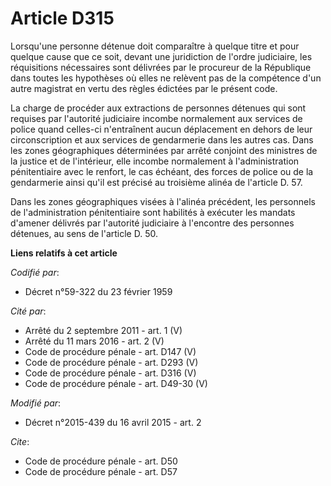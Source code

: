 # Article D315

Lorsqu'une personne détenue doit comparaître à quelque titre et pour quelque cause que ce soit, devant une juridiction de
l'ordre judiciaire, les réquisitions nécessaires sont délivrées par le procureur de la République dans toutes les hypothèses
où elles ne relèvent pas de la compétence d'un autre magistrat en vertu des règles édictées par le présent code. 

La charge de procéder aux extractions de personnes détenues qui sont requises par l'autorité judiciaire incombe normalement
aux services de police quand celles-ci n'entraînent aucun déplacement en dehors de leur circonscription et aux services de
gendarmerie dans les autres cas. Dans les zones géographiques déterminées par arrêté conjoint des ministres de la justice et
de l'intérieur, elle incombe normalement à l'administration pénitentiaire avec le renfort, le cas échéant, des forces de
police ou de la gendarmerie ainsi qu'il est précisé au troisième alinéa de l'article D. 57. 

Dans les zones géographiques visées à l'alinéa précédent, les personnels de l'administration pénitentiaire sont habilités à
exécuter les mandats d'amener délivrés par l'autorité judiciaire à l'encontre des personnes détenues, au sens de l'article D.
50.

**Liens relatifs à cet article**

_Codifié par_:

  - Décret n°59-322 du 23 février 1959

_Cité par_:

  - Arrêté du 2 septembre 2011 - art. 1 (V)
  - Arrêté du 11 mars 2016 - art. 2 (V)
  - Code de procédure pénale - art. D147 (V)
  - Code de procédure pénale - art. D293 (V)
  - Code de procédure pénale - art. D316 (V)
  - Code de procédure pénale - art. D49-30 (V)

_Modifié par_:

  - Décret n°2015-439 du 16 avril 2015 - art. 2

_Cite_:

  - Code de procédure pénale - art. D50
  - Code de procédure pénale - art. D57
